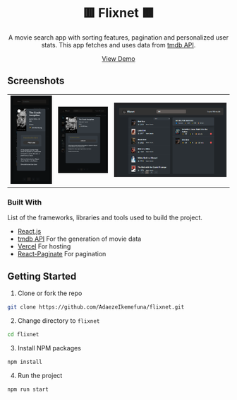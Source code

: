 <div id="top"></div>

<!-- PROJECT LOGO -->
<div align="center">

# 🟥 Flixnet 🟫

A movie search app with sorting features, pagination and personalized user stats. This app fetches and uses data from [tmdb API](https://www.themoviedb.org/).

<a href="https://flixnet-ruby.vercel.app/">View Demo</a>

</div>

<!-- ABOUT THE PROJECT -->

<!-- SCREENSHOTS -->

## Screenshots

<table>
    <tr>
      <td>
          <img src="./src/screenshots/flixnet-mobile.PNG" width="100%" title= "App in Mobile"  />
      </td>
      <td>
          <img src="./src/screenshots/flixnet-ipad.PNG" width="100%" title="App in Tablet"/>
      </td>
      <td>
          <img src="./src/screenshots/flixnet-desktop.PNG" width="100%" title="App in Desktop"/>
      </td>
    </tr>
</table>

### Built With

List of the frameworks, libraries and tools used to build the project.

- [React.js](https://reactjs.org/)
- [tmdb API](https://www.themoviedb.org/) For the generation of movie data
- [Vercel](https://vercel.com/) For hosting
- [React-Paginate](https://www.npmjs.com/package/react-paginate) For pagination

<!-- GETTING STARTED -->

## Getting Started

1. Clone or fork the repo

```sh
git clone https://github.com/AdaezeIkemefuna/flixnet.git
```

2. Change directory to `flixnet`

```sh
cd flixnet
```

3. Install NPM packages

```sh
npm install
```

4. Run the project

```sh
npm run start
```

<!-- CONTACT -->

<!-- ## Contact

- My website - [https://cosmoart.github.io](https://cosmoart.github.io)
- Twitter - [@CosmoArt0](https://twitter.com/cosmoart0)
- Instagram - [@cosmo_art0](https://www.instagram.com/cosmo_art0/) -->
